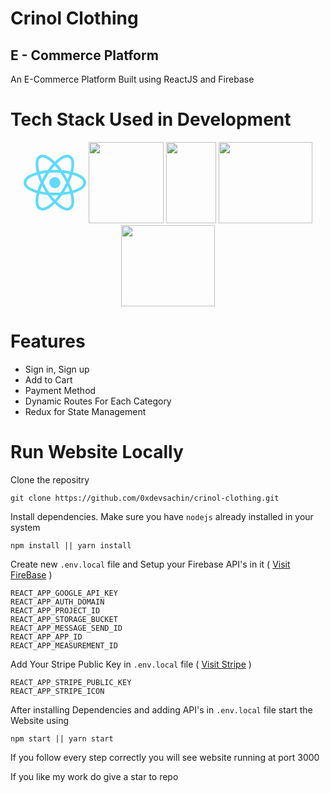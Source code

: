 # Crinol Clothing

## E - Commerce Platform

An E-Commerce Platform Built using ReactJS and Firebase

# Tech Stack Used in Development

<p align='center' float="left">
  <a href="https://reactjs.org/" style="text-decoration : none">
  <img src="data:image/svg+xml;base64,PHN2ZyB4bWxucz0iaHR0cDovL3d3dy53My5vcmcvMjAwMC9zdmciIHZpZXdCb3g9Ii0xMS41IC0xMC4yMzE3NCAyMyAyMC40NjM0OCI+CiAgPHRpdGxlPlJlYWN0IExvZ288L3RpdGxlPgogIDxjaXJjbGUgY3g9IjAiIGN5PSIwIiByPSIyLjA1IiBmaWxsPSIjNjFkYWZiIi8+CiAgPGcgc3Ryb2tlPSIjNjFkYWZiIiBzdHJva2Utd2lkdGg9IjEiIGZpbGw9Im5vbmUiPgogICAgPGVsbGlwc2Ugcng9IjExIiByeT0iNC4yIi8+CiAgICA8ZWxsaXBzZSByeD0iMTEiIHJ5PSI0LjIiIHRyYW5zZm9ybT0icm90YXRlKDYwKSIvPgogICAgPGVsbGlwc2Ugcng9IjExIiByeT0iNC4yIiB0cmFuc2Zvcm09InJvdGF0ZSgxMjApIi8+CiAgPC9nPgo8L3N2Zz4K" width="100" height='130' />
   </a>
   <a href="https://redux.js.org/" style="text-decoration : none">
  <img src="https://d33wubrfki0l68.cloudfront.net/0834d0215db51e91525a25acf97433051f280f2f/c30f5/img/redux.svg" width="120" height='130' />
  </a>
  <a href="https://firebase.google.com/" style="text-decoration : none">
  <img src="https://firebase.google.com/downloads/brand-guidelines/PNG/logo-vertical.png" width="80" height='130' />
  </a>
  <a href="https://github.com" style="text-decoration : none">
   <img src="https://github.githubassets.com/images/modules/logos_page/Octocat.png" width="150" height='130' /> 
   </a>
  <a href="https://stripe.com" style="text-decoration : none">
   <img style="object-fit:cover" src="https://stripe.com/img/v3/newsroom/social.png" width="150" height='130' /> 
   </a>
</p>

# Features

* Sign in, Sign up
* Add to Cart
* Payment Method
* Dynamic Routes For Each Category
* Redux for State Management

# Run Website Locally

Clone the repositry
```shell
git clone https://github.com/0xdevsachin/crinol-clothing.git
```
Install dependencies. Make sure you have `nodejs` already installed in your system
```shell 
npm install || yarn install
```
Create new `.env.local` file and Setup your Firebase API's in it ( [Visit FireBase](https://firebase.google.com) )
```shell
REACT_APP_GOOGLE_API_KEY
REACT_APP_AUTH_DOMAIN
REACT_APP_PROJECT_ID
REACT_APP_STORAGE_BUCKET
REACT_APP_MESSAGE_SEND_ID
REACT_APP_APP_ID
REACT_APP_MEASUREMENT_ID
```
Add Your Stripe Public Key in `.env.local` file ( [Visit Stripe](https://stripe.com) )
```shell
REACT_APP_STRIPE_PUBLIC_KEY
REACT_APP_STRIPE_ICON
```
After installing Dependencies and adding API's in `.env.local` file start the Website using
```shell
npm start || yarn start
```
If you follow every step correctly you will see website running at port 3000

If you like my work do give a star to repo